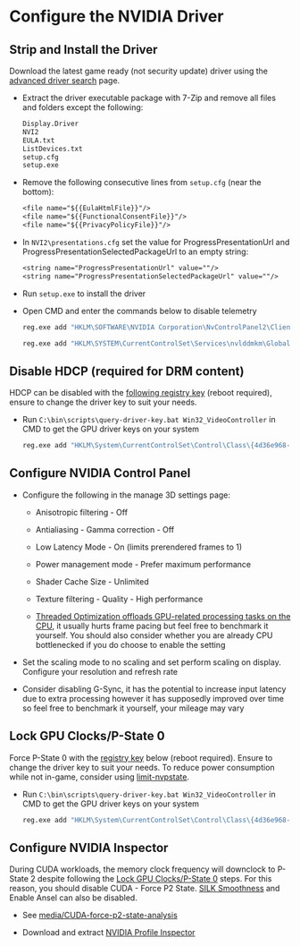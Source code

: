 # Configure the NVIDIA Driver

## Strip and Install the Driver

Download the latest game ready (not security update) driver using the [advanced driver search](https://www.nvidia.com/download/find.aspx) page.

- Extract the driver executable package with 7-Zip and remove all files and folders except the following:

    ```txt
    Display.Driver
    NVI2
    EULA.txt
    ListDevices.txt
    setup.cfg
    setup.exe
    ```

- Remove the following consecutive lines from ``setup.cfg`` (near the bottom):

    ```txt
    <file name="${{EulaHtmlFile}}"/>
    <file name="${{FunctionalConsentFile}}"/>
    <file name="${{PrivacyPolicyFile}}"/>
    ```

- In ``NVI2\presentations.cfg`` set the value for ProgressPresentationUrl and ProgressPresentationSelectedPackageUrl to an empty string:

    ```txt
    <string name="ProgressPresentationUrl" value=""/>
    <string name="ProgressPresentationSelectedPackageUrl" value=""/>
    ```

- Run ``setup.exe`` to install the driver

- Open CMD and enter the commands below to disable telemetry

    ```bat
    reg.exe add "HKLM\SOFTWARE\NVIDIA Corporation\NvControlPanel2\Client" /v "OptInOrOutPreference" /t REG_DWORD /d "0" /f
    ```

    ```bat
    reg.exe add "HKLM\SYSTEM\CurrentControlSet\Services\nvlddmkm\Global\Startup" /v "SendTelemetryData" /t REG_DWORD /d "0" /f
    ```

## Disable HDCP (required for DRM content)

HDCP can be disabled with the [following registry key](https://github.com/djdallmann/GamingPCSetup/blob/master/CONTENT/RESEARCH/WINDRIVERS/README.md#q-are-there-any-configuration-options-that-allow-you-to-disable-hdcp-when-using-nvidia-based-graphics-cards) (reboot required), ensure to change the driver key to suit your needs.

- Run ``C:\bin\scripts\query-driver-key.bat Win32_VideoController`` in CMD to get the GPU driver keys on your system

    ```bat
    reg.exe add "HKLM\System\CurrentControlSet\Control\Class\{4d36e968-e325-11ce-bfc1-08002be10318}\0000" /v "RMHdcpKeyglobZero" /t REG_DWORD /d "1" /f
    ```

## Configure NVIDIA Control Panel

- Configure the following in the manage 3D settings page:

    - Anisotropic filtering - Off

    - Antialiasing - Gamma correction - Off

    - Low Latency Mode - On (limits prerendered frames to 1)

    - Power management mode - Prefer maximum performance

    - Shader Cache Size - Unlimited

    - Texture filtering - Quality - High performance

    - [Threaded Optimization offloads GPU-related processing tasks on the CPU](https://tweakguides.pcgamingwiki.com/NVFORCE_8.html), it usually hurts frame pacing but feel free to benchmark it yourself. You should also consider whether you are already CPU bottlenecked if you do choose to enable the setting

- Set the scaling mode to no scaling and set perform scaling on display. Configure your resolution and refresh rate

- Consider disabling G-Sync, it has the potential to increase input latency due to extra processing however it has supposedly improved over time so feel free to benchmark it yourself, your mileage may vary

## Lock GPU Clocks/P-State 0

Force P-State 0 with the [registry key](https://github.com/djdallmann/GamingPCSetup/blob/master/CONTENT/RESEARCH/WINDRIVERS/README.md#q-is-there-a-registry-setting-that-can-force-your-display-adapter-to-remain-at-its-highest-performance-state-pstate-p0) below (reboot required). Ensure to change the driver key to suit your needs. To reduce power consumption while not in-game, consider using [limit-nvpstate](https://github.com/amitxv/limit-nvpstate).

- Run ``C:\bin\scripts\query-driver-key.bat Win32_VideoController`` in CMD to get the GPU driver keys on your system

    ```bat
    reg.exe add "HKLM\System\CurrentControlSet\Control\Class\{4d36e968-e325-11ce-bfc1-08002be10318}\0000" /v "DisableDynamicPstate" /t REG_DWORD /d "1" /f
    ```

## Configure NVIDIA Inspector

During CUDA workloads, the memory clock frequency will downclock to P-State 2 despite following the [Lock GPU Clocks/P-State 0](#lock-gpu-clocksp-state-0) steps. For this reason, you should disable CUDA - Force P2 State. [SILK Smoothness](https://www.avsim.com/forums/topic/552651-nvidia-setting-silk-smoothness) and Enable Ansel can also be disabled.

- See [media/CUDA-force-p2-state-analysis](../media/cuda-force-p2-state-analysis.png)

- Download and extract [NVIDIA Profile Inspector](https://github.com/Orbmu2k/nvidiaProfileInspector)
